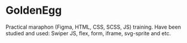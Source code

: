 # GoldenEgg
Practical maraphon (Figma, HTML, CSS, SCSS, JS) training.
Have been studied and used: Swiper JS, flex, form, iframe, svg-sprite 
and etc. 
